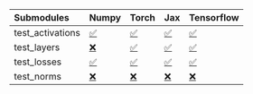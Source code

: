 | Submodules       | Numpy                                                                                                                           | Torch                                                                                                                           | Jax                                                                                                                             | Tensorflow                                                                                                                      |
|:-----------------|:--------------------------------------------------------------------------------------------------------------------------------|:--------------------------------------------------------------------------------------------------------------------------------|:--------------------------------------------------------------------------------------------------------------------------------|:--------------------------------------------------------------------------------------------------------------------------------|
| test_activations | <a href="https://github.com/unifyai/ivy/runs/7880063784?check_suite_focus=true" rel="noopener noreferrer" target="_blank">✅</a> | <a href="https://github.com/unifyai/ivy/runs/7880064483?check_suite_focus=true" rel="noopener noreferrer" target="_blank">✅</a> | <a href="https://github.com/unifyai/ivy/runs/7880065129?check_suite_focus=true" rel="noopener noreferrer" target="_blank">✅</a> | <a href="https://github.com/unifyai/ivy/runs/7880065767?check_suite_focus=true" rel="noopener noreferrer" target="_blank">✅</a> |
| test_layers      | <a href="https://github.com/unifyai/ivy/runs/7880063949?check_suite_focus=true" rel="noopener noreferrer" target="_blank">❌</a> | <a href="https://github.com/unifyai/ivy/runs/7880064639?check_suite_focus=true" rel="noopener noreferrer" target="_blank">✅</a> | <a href="https://github.com/unifyai/ivy/runs/7880065290?check_suite_focus=true" rel="noopener noreferrer" target="_blank">✅</a> | <a href="https://github.com/unifyai/ivy/runs/7880065911?check_suite_focus=true" rel="noopener noreferrer" target="_blank">✅</a> |
| test_losses      | <a href="https://github.com/unifyai/ivy/runs/7880064100?check_suite_focus=true" rel="noopener noreferrer" target="_blank">✅</a> | <a href="https://github.com/unifyai/ivy/runs/7880064835?check_suite_focus=true" rel="noopener noreferrer" target="_blank">✅</a> | <a href="https://github.com/unifyai/ivy/runs/7880065430?check_suite_focus=true" rel="noopener noreferrer" target="_blank">✅</a> | <a href="https://github.com/unifyai/ivy/runs/7880066055?check_suite_focus=true" rel="noopener noreferrer" target="_blank">✅</a> |
| test_norms       | <a href="https://github.com/unifyai/ivy/runs/7880064277?check_suite_focus=true" rel="noopener noreferrer" target="_blank">❌</a> | <a href="https://github.com/unifyai/ivy/runs/7880064954?check_suite_focus=true" rel="noopener noreferrer" target="_blank">❌</a> | <a href="https://github.com/unifyai/ivy/runs/7880065571?check_suite_focus=true" rel="noopener noreferrer" target="_blank">❌</a> | <a href="https://github.com/unifyai/ivy/runs/7880066215?check_suite_focus=true" rel="noopener noreferrer" target="_blank">❌</a> |